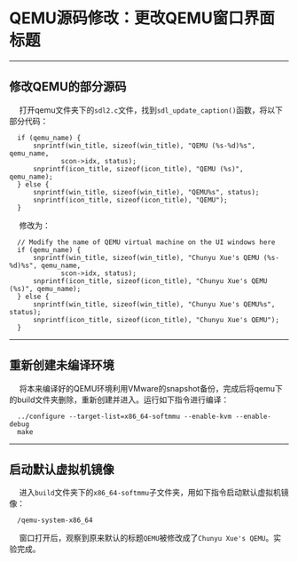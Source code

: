 # QEMU源码修改：更改QEMU窗口界面标题

---------------------

## 修改QEMU的部分源码

&emsp; 打开qemu文件夹下的`sdl2.c`文件，找到`sdl_update_caption()`函数，将以下部分代码：

```
  if (qemu_name) {
      snprintf(win_title, sizeof(win_title), "QEMU (%s-%d)%s", qemu_name,
             scon->idx, status);
      snprintf(icon_title, sizeof(icon_title), "QEMU (%s)", qemu_name);
  } else {
      snprintf(win_title, sizeof(win_title), "QEMU%s", status);
      snprintf(icon_title, sizeof(icon_title), "QEMU");
  }
```

&emsp; 修改为：

```
  // Modify the name of QEMU virtual machine on the UI windows here
  if (qemu_name) {
      snprintf(win_title, sizeof(win_title), "Chunyu Xue's QEMU (%s-%d)%s", qemu_name,
             scon->idx, status);
      snprintf(icon_title, sizeof(icon_title), "Chunyu Xue's QEMU (%s)", qemu_name);
  } else {
      snprintf(win_title, sizeof(win_title), "Chunyu Xue's QEMU%s", status);
      snprintf(icon_title, sizeof(icon_title), "Chunyu Xue's QEMU");
  }
```

---------------------

## 重新创建未编译环境

&emsp; 将本来编译好的QEMU环境利用VMware的snapshot备份，完成后将qemu下的build文件夹删除，重新创建并进入。运行如下指令进行编译：

```
  ../configure --target-list=x86_64-softmmu --enable-kvm --enable-debug
  make
```

---------------------

## 启动默认虚拟机镜像

&emsp; 进入`build`文件夹下的`x86_64-softmmu`子文件夹，用如下指令启动默认虚拟机镜像：

```
  /qemu-system-x86_64
```

&emsp; 窗口打开后，观察到原来默认的标题`QEMU`被修改成了`Chunyu Xue's QEMU`。实验完成。




